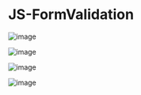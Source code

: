 # JS-FormValidation

![image](https://github.com/user-attachments/assets/4331ddfb-d8fd-42cd-81fb-d88279f26e82)

![image](https://github.com/user-attachments/assets/50219181-915a-4361-8455-8cfce6b2f2f6)

![image](https://github.com/user-attachments/assets/df66a257-51e3-4ccd-9bf4-77533ff54902)

![image](https://github.com/user-attachments/assets/094fa8eb-572a-4cb2-9475-309c7bb815b2)




